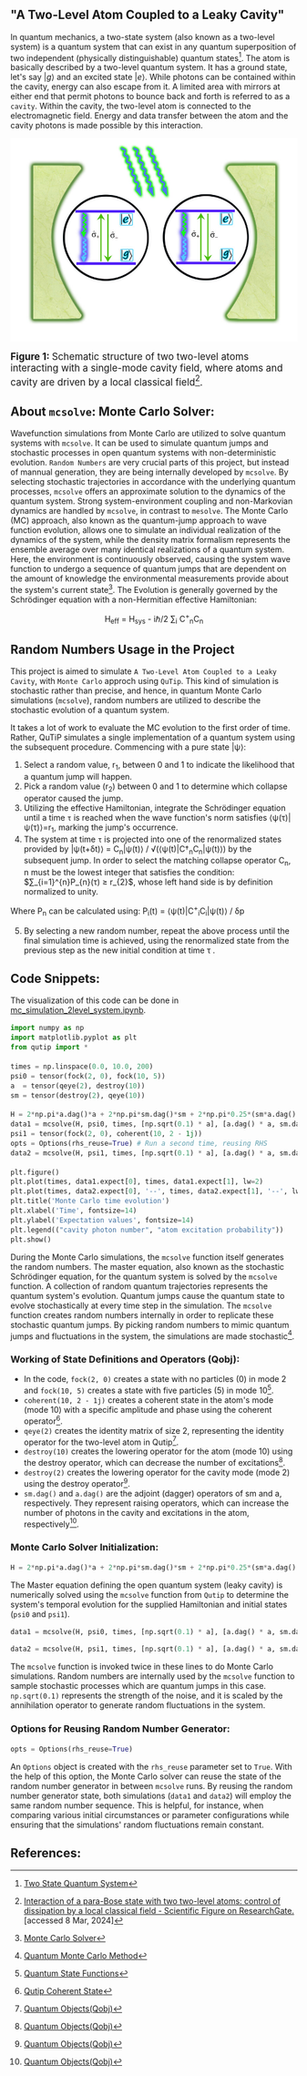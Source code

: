 ## "A Two-Level Atom Coupled to a Leaky Cavity"
In quantum mechanics, a two-state system (also known as a two-level system) is a quantum system that can exist in any quantum superposition of two independent (physically distinguishable) quantum states[^1].  The atom is basically described by a two-level quantum system. It has a ground state, let's say $\left| g \right\rangle$ and an excited state $\left| e \right\rangle$. While photons can be contained within the cavity, energy can also escape from it. A limited area with mirrors at either end that permit photons to bounce back and forth is referred to as a `cavity`. Within the cavity, the two-level atom is connected to the electromagnetic field. Energy and data transfer between the atom and the cavity photons is made possible by this interaction.

![Two Level Atom](visuals/Schematic-structure-of-two-two-level-atoms-interacting-with-a-single-mode-cavity-field.png)

<b><span style="font-size:larger">Figure 1:</span></b> <span style="font-size:larger">Schematic structure of two two-level atoms interacting with a single-mode cavity field, where atoms and cavity are driven by a local classical field[^2].</span>


## About `mcsolve`: Monte Carlo Solver:
Wavefunction simulations from Monte Carlo are utilized to solve quantum systems with `mcsolve`. It can be used to simulate quantum jumps and stochastic processes in open quantum systems with non-deterministic evolution. `Random Numbers` are very crucial parts of this project, but instead of mannual generation, they are being internally developed by `mcsolve`. By selecting stochastic trajectories in accordance with the underlying quantum processes, `mcsolve` offers an approximate solution to the dynamics of the quantum system. Strong system-environment coupling and non-Markovian dynamics are handled by `mcsolve`, in contrast to `mesolve`.
The Monte Carlo (MC) approach, also known as the quantum-jump approach to wave function evolution, allows one to simulate an individual realization of the dynamics of the system, while the density matrix formalism represents the ensemble average over many identical realizations of a quantum system. Here, the environment is continuously observed, causing the system wave function to undergo a sequence of quantum jumps that are dependent on the amount of knowledge the environmental measurements provide about the system's current state[^3]. The Evolution is generally governed by the Schrödinger equation with a non-Hermitian effective Hamiltonian:
<center>

H<sub>eff</sub> = H<sub>sys</sub> - iℏ/2 ∑<sub>i</sub> C<sup>+</sup><sub>n</sub>C<sub>n</sub>

</center>


## Random Numbers Usage in the Project
This project is aimed to simulate `A Two-Level Atom Coupled to a Leaky Cavity`, with `Monte Carlo` approch using `QuTip`. This kind of simulation is stochastic rather than precise, and hence, in quantum Monte Carlo simulations (`mcsolve`), random numbers are utilized to describe the stochastic evolution of a quantum system.

It takes a lot of work to evaluate the MC evolution to the first order of time. Rather, QuTiP simulates a single implementation of a quantum system using the subsequent procedure. Commencing with a pure state |ψ⟩:

1. Select a random value, r<sub>1</sub>, between 0 and 1 to indicate the likelihood that a quantum jump will happen.
2. Pick a random value (r<sub>2</sub>) between 0 and 1 to determine which collapse operator caused the jump.
3. Utilizing the effective Hamiltonian, integrate the Schrödinger equation until a time `τ` is reached when the wave function's norm satisfies ⟨ψ(τ)|ψ(τ)⟩=r<sub>1</sub>, marking the jump's occurrence.
4. The system at time `τ` is projected into one of the renormalized states provided by |ψ(t+δt)⟩ = C<sub>n</sub>|ψ(t)⟩ / √(⟨ψ(t)|C†<sub>n</sub>C<sub>n</sub>|ψ(t)⟩) by the subsequent jump. In order to select the matching collapse operator C<sub>n</sub>,  n must be the lowest integer that satisfies the condition:
$∑_{i=1}^{n}P_{n}(τ) ≥ r_{2}$, whose left hand side is by definition normalized to unity.

Where P<sub>n</sub> can be calculated using: P<sub>i</sub>(t) = ⟨ψ(t)|C<sup>+</sup><sub>i</sub>C<sub>i</sub>|ψ(t)⟩ / δp

5. By selecting a new random number, repeat the above process until the final simulation time is achieved, using the renormalized state from the previous step as the new initial condition at time τ . 

## Code Snippets:
The visualization of this code can be done in [mc_simulation_2level_system.ipynb](https://github.com/ubsuny/MC-CP2P2024/blob/f1261cbfb14d94e2c6492aec60893d6b18399063/mc_simulation_2level_system.ipynb).
```python
import numpy as np
import matplotlib.pyplot as plt
from qutip import *

times = np.linspace(0.0, 10.0, 200)
psi0 = tensor(fock(2, 0), fock(10, 5))
a  = tensor(qeye(2), destroy(10))
sm = tensor(destroy(2), qeye(10))

H = 2*np.pi*a.dag()*a + 2*np.pi*sm.dag()*sm + 2*np.pi*0.25*(sm*a.dag() + sm.dag()*a)
data1 = mcsolve(H, psi0, times, [np.sqrt(0.1) * a], [a.dag() * a, sm.dag() * sm])
psi1 = tensor(fock(2, 0), coherent(10, 2 - 1j))
opts = Options(rhs_reuse=True) # Run a second time, reusing RHS
data2 = mcsolve(H, psi1, times, [np.sqrt(0.1) * a], [a.dag() * a, sm.dag() * sm], options=opts)

plt.figure()
plt.plot(times, data1.expect[0], times, data1.expect[1], lw=2)
plt.plot(times, data2.expect[0], '--', times, data2.expect[1], '--', lw=2)
plt.title('Monte Carlo time evolution')
plt.xlabel('Time', fontsize=14)
plt.ylabel('Expectation values', fontsize=14)
plt.legend(("cavity photon number", "atom excitation probability"))
plt.show()
```
During the Monte Carlo simulations, the `mcsolve` function itself generates the random numbers. The master equation, also known as the stochastic Schrödinger equation, for the quantum system is solved by the `mcsolve` function. A collection of random quantum trajectories represents the quantum system's evolution. Quantum jumps cause the quantum state to evolve stochastically at every time step in the simulation. The `mcsolve` function creates random numbers internally in order to replicate these stochastic quantum jumps. By picking random numbers to mimic quantum jumps and fluctuations in the system, the simulations are made stochastic[^4]. 

 ### Working of State Definitions and Operators (Qobj):
- In the code, `fock(2, 0)` creates a state with no particles (0) in mode 2 and `fock(10, 5)` creates a state with five particles (5) in mode 10[^5]. 
- `coherent(10, 2 - 1j)` creates a coherent state in the atom's mode (mode 10) with a specific amplitude and phase using the coherent operator[^6]. 
- `qeye(2)` creates the identity matrix of size 2, representing the identity operator for the two-level atom in Qutip[^7]. 
- `destroy(10)` creates the lowering operator for the atom (mode 10) using the destroy operator, which can decrease the number of excitations[^7]. 
- `destroy(2)` creates the lowering operator for the cavity mode (mode 2) using the destroy operator[^7]. 
- `sm.dag()` and `a.dag()` are the adjoint (dagger) operators of sm and a, respectively. They represent raising operators, which can increase the number of photons in the cavity and excitations in the atom, respectively[^7].

### Monte Carlo Solver Initialization:
```python
H = 2*np.pi*a.dag()*a + 2*np.pi*sm.dag()*sm + 2*np.pi*0.25*(sm*a.dag() + sm.dag()*a)
```
The Master equation defining the open quantum system (leaky cavity) is numerically solved using the `mcsolve` function from `Qutip` to determine the system's temporal evolution for the supplied Hamiltonian and initial states (`psi0` and `psi1`).
```python
data1 = mcsolve(H, psi0, times, [np.sqrt(0.1) * a], [a.dag() * a, sm.dag() * sm])
```

```python
data2 = mcsolve(H, psi1, times, [np.sqrt(0.1) * a], [a.dag() * a, sm.dag() * sm], options=opts)
```
The `mcsolve` function is invoked twice in these lines to do Monte Carlo simulations. Random numbers are internally used by the `mcsolve` function to sample stochastic processes which are quantum jumps in this case. `np.sqrt(0.1)` represents the strength of the noise, and it is scaled by the annihilation operator to generate random fluctuations in the system.

### Options for Reusing Random Number Generator:
```python
opts = Options(rhs_reuse=True)
```
An `Options` object is created with the `rhs_reuse` parameter set to `True`. With the help of this option, the Monte Carlo solver can reuse the state of the random number generator in between `mcsolve` runs. By reusing the random number generator state, both simulations (`data1` and `data2`) will employ the same random number sequence. This is helpful, for instance, when comparing various initial circumstances or parameter configurations while ensuring that the simulations' random fluctuations remain constant.


## References:

[^1]: [Two State Quantum System](https://en.wikipedia.org/wiki/Two-state_quantum_system#:~:text=In%20quantum%20mechanics%2C%20a%20two,a%20system%20is%20two%2Ddimensional.)

[^2]: [Interaction of a para-Bose state with two two-level atoms: control of dissipation by a local classical field - Scientific Figure on ResearchGate.](https://www.researchgate.net/figure/Schematic-structure-of-two-two-level-atoms-interacting-with-a-single-mode-cavity-field_fig1_338576453 ) [accessed 8 Mar, 2024]

[^3]: [Monte Carlo Solver](https://qutip.org/docs/latest/guide/dynamics/dynamics-monte.html)

[^4]: [Quantum Monte Carlo Method](http://info.phys.unm.edu/~ideutsch/Classes/Phys581S14/Lectures/Molmer2.pdf)

[^5]: [Quantum State Functions](https://qutip.org/docs/latest/apidoc/functions.html?highlight=fock)

[^6]: [Qutip Coherent State](https://qutip.org/docs/latest/apidoc/functions.html?highlight=coherent#qutip.states.coherent_dm)

[^7]: [Quantum Objects(Qobj)](https://qutip.org/docs/latest/apidoc/classes.html)

